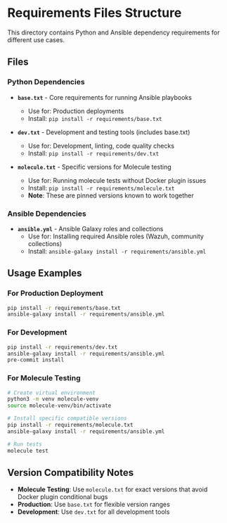 # Requirements Files Structure

This directory contains Python and Ansible dependency requirements for different use cases.

## Files

### Python Dependencies

- **`base.txt`** - Core requirements for running Ansible playbooks
  - Use for: Production deployments
  - Install: `pip install -r requirements/base.txt`

- **`dev.txt`** - Development and testing tools (includes base.txt)
  - Use for: Development, linting, code quality checks
  - Install: `pip install -r requirements/dev.txt`

- **`molecule.txt`** - Specific versions for Molecule testing
  - Use for: Running molecule tests without Docker plugin issues
  - Install: `pip install -r requirements/molecule.txt`
  - **Note**: These are pinned versions known to work together

### Ansible Dependencies

- **`ansible.yml`** - Ansible Galaxy roles and collections
  - Use for: Installing required Ansible roles (Wazuh, community collections)
  - Install: `ansible-galaxy install -r requirements/ansible.yml`

## Usage Examples

### For Production Deployment
```bash
pip install -r requirements/base.txt
ansible-galaxy install -r requirements/ansible.yml
```

### For Development
```bash
pip install -r requirements/dev.txt
ansible-galaxy install -r requirements/ansible.yml
pre-commit install
```

### For Molecule Testing
```bash
# Create virtual environment
python3 -m venv molecule-venv
source molecule-venv/bin/activate

# Install specific compatible versions
pip install -r requirements/molecule.txt
ansible-galaxy install -r requirements/ansible.yml

# Run tests
molecule test
```

## Version Compatibility Notes

- **Molecule Testing**: Use `molecule.txt` for exact versions that avoid Docker plugin conditional bugs
- **Production**: Use `base.txt` for flexible version ranges
- **Development**: Use `dev.txt` for all development tools